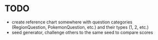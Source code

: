 # TODO

- create reference chart somewhere with question categories (RegionQuestion, PokemonQuestion, etc.) and their types (1, 2, etc.)
- seed generator, challenge others to the same seed to compare scores

